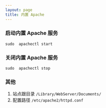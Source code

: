 ```yaml
---
layout: page
title: 内置 Apache
---
```


### 启动内置 Apache 服务

```shell
sudo  apachectl start
```

### 关闭内置 Apache 服务

```shell
sudo  apachectl stop
```

### 其他

1. 站点跟目录 `/Library/WebServer/Documents/`
2. 配置路径 `/etc/apache2/httpd.conf`

